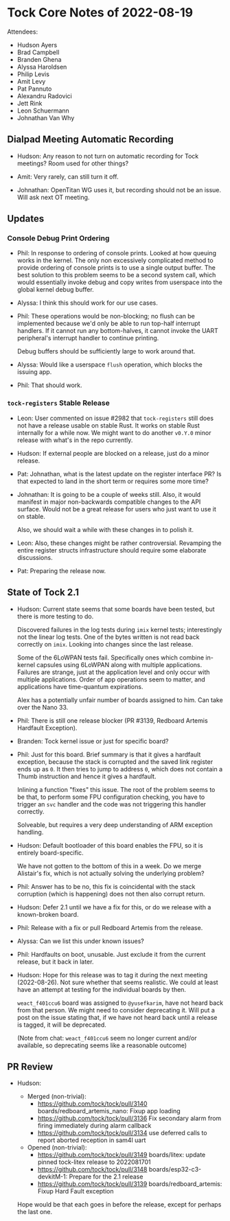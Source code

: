 # Tock Core Notes of 2022-08-19

Attendees:
- Hudson Ayers
- Brad Campbell
- Branden Ghena
- Alyssa Haroldsen
- Philip Levis
- Amit Levy
- Pat Pannuto
- Alexandru Radovici
- Jett Rink
- Leon Schuermann
- Johnathan Van Why

## Dialpad Meeting Automatic Recording

* Hudson: Any reason to not turn on automatic recording for Tock
  meetings? Room used for other things?

* Amit: Very rarely, can still turn it off.

* Johnathan: OpenTitan WG uses it, but recording should not be an
  issue. Will ask next OT meeting.

## Updates

### Console Debug Print Ordering

* Phil: In response to ordering of console prints. Looked at how
  queuing works in the kernel. The only non excessively complicated
  method to provide ordering of console prints is to use a single
  output buffer. The best solution to this problem seems to be a
  second system call, which would essentially invoke debug and copy
  writes from userspace into the global kernel debug buffer.

* Alyssa: I think this should work for our use cases.

* Phil: These operations would be non-blocking; no flush can be
  implemented because we'd only be able to run top-half interrupt
  handlers. If it cannot run any bottom-halves, it cannot invoke the
  UART peripheral's interrupt handler to continue printing.

  Debug buffers should be sufficiently large to work around that.

* Alyssa: Would like a userspace `flush` operation, which blocks the
  issuing app.

* Phil: That should work.

### `tock-registers` Stable Release

* Leon: User commented on issue #2982 that `tock-registers` still does
  not have a release usable on stable Rust. It works on stable Rust
  internally for a while now. We might want to do another `v0.Y.0`
  minor release with what's in the repo currently.

* Hudson: If external people are blocked on a release, just do a minor
  release.

* Pat: Johnathan, what is the latest update on the register interface
  PR? Is that expected to land in the short term or requires some more
  time?

* Johnathan: It is going to be a couple of weeks still. Also, it would
  manifest in major non-backwards compatible changes to the API
  surface. Would not be a great release for users who just want to use
  it on stable.

  Also, we should wait a while with these changes in to polish it.

* Leon: Also, these changes might be rather controversial. Revamping
  the entire register structs infrastructure should require some
  elaborate discussions.

* Pat: Preparing the release now.

## State of Tock 2.1

* Hudson: Current state seems that some boards have been tested, but
  there is more testing to do.

  Discovered failures in the log tests during `imix` kernel tests;
  interestingly not the linear log tests. One of the bytes written is
  not read back correctly on `imix`. Looking into changes since the
  last release.

  Some of the 6LoWPAN tests fail. Specifically ones which combine
  in-kernel capsules using 6LoWPAN along with multiple
  applications. Failures are strange, just at the application level
  and only occur with multiple applications. Order of app operations
  seem to matter, and applications have time-quantum expirations.

  Alex has a potentially unfair number of boards assigned to him. Can
  take over the Nano 33.

* Phil: There is still one release blocker (PR #3139, Redboard Artemis
  Hardfault Exception).

* Branden: Tock kernel issue or just for specific board?

* Phil: Just for this board. Brief summary is that it gives a
  hardfault exception, because the stack is corrupted and the saved
  link register ends up as `0`. It then tries to jump to address `0`,
  which does not contain a Thumb instruction and hence it gives a
  hardfault.

  Inlining a function "fixes" this issue. The root of the problem
  seems to be that, to perform some FPU configuration checking, you
  have to trigger an `svc` handler and the code was not triggering
  this handler correctly.

  Solveable, but requires a very deep understanding of ARM exception
  handling.

* Hudson: Default bootloader of this board enables the FPU, so it is
  entirely board-specific.

  We have not gotten to the bottom of this in a week. Do we merge
  Alistair's fix, which is not actually solving the underlying
  problem?

* Phil: Answer has to be no, this fix is coincidental with the stack
  corruption (which is happening) does not then also corrupt return.

* Hudson: Defer 2.1 until we have a fix for this, or do we release
  with a known-broken board.

* Phil: Release with a fix or pull Redboard Artemis from the release.

* Alyssa: Can we list this under known issues?

* Phil: Hardfaults on boot, unusable. Just exclude it from the current
  release, but it back in later.

* Hudson: Hope for this release was to tag it during the next meeting
  (2022-08-26). Not sure whether that seems realistic. We could at
  least have an attempt at testing for the individual boards by then.

  `weact_f401ccu6` board was assigned to `@yusefkarim`, have not heard
  back from that person. We might need to consider deprecating
  it. Will put a post on the issue stating that, if we have not heard
  back until a release is tagged, it will be deprecated.

  (Note from chat: `weact_f401ccu6` seem no longer current and/or
  available, so deprecating seems like a reasonable outcome)

## PR Review

- Hudson:

  - Merged (non-trivial):
    - https://github.com/tock/tock/pull/3140
      boards/redboard_artemis_nano: Fixup app loading
    - https://github.com/tock/tock/pull/3136 Fix secondary alarm from
      firing immediately during alarm callback
    - https://github.com/tock/tock/pull/3134 use deferred calls to
      report aborted reception in sam4l uart
  - Opened (non-trivial):
    - https://github.com/tock/tock/pull/3149 boards/litex: update
      pinned tock-litex release to 2022081701
    - https://github.com/tock/tock/pull/3148
      boards/esp32-c3-devkitM-1: Prepare for the 2.1 release
    - https://github.com/tock/tock/pull/3139 boards/redboard_artemis:
      Fixup Hard Fault exception

  Hope would be that each goes in before the release, except for
  perhaps the last one.
